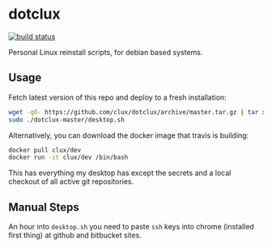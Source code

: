 # dotclux
[![build status](https://secure.travis-ci.org/clux/dotclux.svg)](http://travis-ci.org/clux/dotclux)

Personal Linux reinstall scripts, for debian based systems.

## Usage
Fetch latest version of this repo and deploy to a fresh installation:

```sh
wget -qO- https://github.com/clux/dotclux/archive/master.tar.gz | tar xz
sudo ./dotclux-master/desktop.sh
```

Alternatively, you can download the docker image that travis is building:

```sh
docker pull clux/dev
docker run -it clux/dev /bin/bash
```

This has everything my desktop has except the secrets and a local checkout of all active git repositories.

## Manual Steps
An hour into `desktop.sh` you need to paste `ssh` keys into chrome (installed first thing) at github and bitbucket sites.
